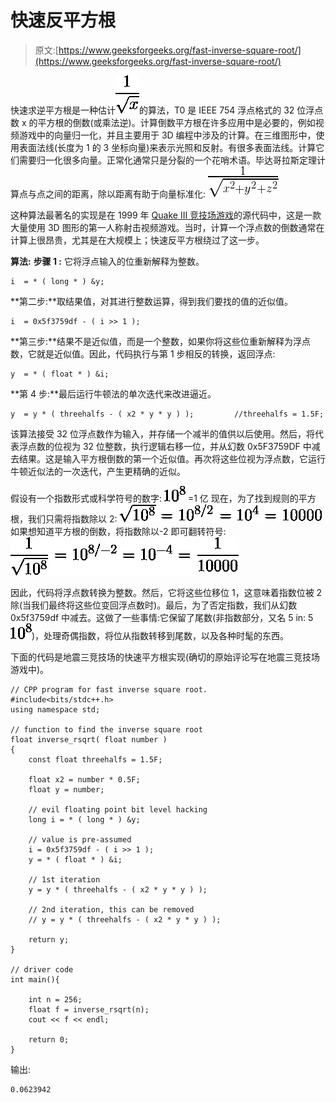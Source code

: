# 快速反平方根

> 原文:[https://www.geeksforgeeks.org/fast-inverse-square-root/](https://www.geeksforgeeks.org/fast-inverse-square-root/)

快速求逆平方根是一种估计![{\dfrac{1}{\sqrt{x}}}](img/fccf9b325a8bdf3f66e804bc311335d2.png "Rendered by QuickLaTeX.com")的算法，T0 是 IEEE 754 浮点格式的 32 位浮点数 x 的平方根的倒数(或乘法逆)。计算倒数平方根在许多应用中是必要的，例如视频游戏中的向量归一化，并且主要用于 3D 编程中涉及的计算。在三维图形中，使用表面法线(长度为 1 的 3 坐标向量)来表示光照和反射。有很多表面法线。计算它们需要归一化很多向量。正常化通常只是分裂的一个花哨术语。毕达哥拉斯定理计算点与点之间的距离，除以距离有助于向量标准化:
![](img/8f6e118d51ec6926a400c4b7285b851c.png)

这种算法最著名的实现是在 1999 年 [Quake III 竞技场游戏](https://en.wikipedia.org/wiki/Quake_III_Arena)的源代码中，这是一款大量使用 3D 图形的第一人称射击视频游戏。当时，计算一个浮点数的倒数通常在计算上很昂贵，尤其是在大规模上；快速反平方根绕过了这一步。

**算法:**
**步骤 1 :** 它将浮点输入的位重新解释为整数。

```
i  = * ( long * ) &y; 

```

**第二步:**取结果值，对其进行整数运算，得到我们要找的值的近似值。

```
i  = 0x5f3759df - ( i >> 1 );

```

**第三步:**结果不是近似值，而是一个整数，如果你将这些位重新解释为浮点数，它就是近似值。因此，代码执行与第 1 步相反的转换，返回浮点:

```
y  = * ( float * ) &i;

```

**第 4 步:**最后运行牛顿法的单次迭代来改进逼近。

```
y  = y * ( threehalfs - ( x2 * y * y ) );         //threehalfs = 1.5F;

```

该算法接受 32 位浮点数作为输入，并存储一个减半的值供以后使用。然后，将代表浮点数的位视为 32 位整数，执行逻辑右移一位，并从幻数 0x5F3759DF 中减去结果。这是输入平方根倒数的第一个近似值。再次将这些位视为浮点数，它运行牛顿近似法的一次迭代，产生更精确的近似。

假设有一个指数形式或科学符号的数字:
![{10^8}](img/1f76cb89926308541d8a524335ced508.png "Rendered by QuickLaTeX.com") =1 亿
现在，为了找到规则的平方根，我们只需将指数除以 2:
![{\sqrt{{10^8}}}={10^{8/2}}={10^4}=10000](img/d721108c176c6347fc6b73c98936c6ab.png "Rendered by QuickLaTeX.com")
如果想知道平方根的倒数，将指数除以-2 即可翻转符号:
![{\dfrac{1}{\sqrt{10^8}}}={10^{8/-2}}=10^{-4}=\dfrac{1}{10000}](img/3ff3d4ce8656fa6faa2f9e9289573799.png "Rendered by QuickLaTeX.com")

因此，代码将浮点数转换为整数。然后，它将这些位移位 1，这意味着指数位被 2 除(当我们最终将这些位变回浮点数时)。最后，为了否定指数，我们从幻数 0x5f3759df 中减去。这做了一些事情:它保留了尾数(非指数部分，又名 5 in: 5 ![10^8](img/98c8f832423ac87b1411dc02274e401c.png "Rendered by QuickLaTeX.com"))，处理奇偶指数，将位从指数转移到尾数，以及各种时髦的东西。

下面的代码是地震三竞技场的快速平方根实现(确切的原始评论写在地震三竞技场游戏中)。

```
// CPP program for fast inverse square root.
#include<bits/stdc++.h>
using namespace std;

// function to find the inverse square root
float inverse_rsqrt( float number )
{
    const float threehalfs = 1.5F;

    float x2 = number * 0.5F;
    float y = number;

    // evil floating point bit level hacking
    long i = * ( long * ) &y;

    // value is pre-assumed
    i = 0x5f3759df - ( i >> 1 );
    y = * ( float * ) &i;

    // 1st iteration
    y = y * ( threehalfs - ( x2 * y * y ) );

    // 2nd iteration, this can be removed
    // y = y * ( threehalfs - ( x2 * y * y ) );

    return y;
}

// driver code
int main(){

    int n = 256;
    float f = inverse_rsqrt(n);
    cout << f << endl;

    return 0;
}
```

输出:

```
0.0623942

```